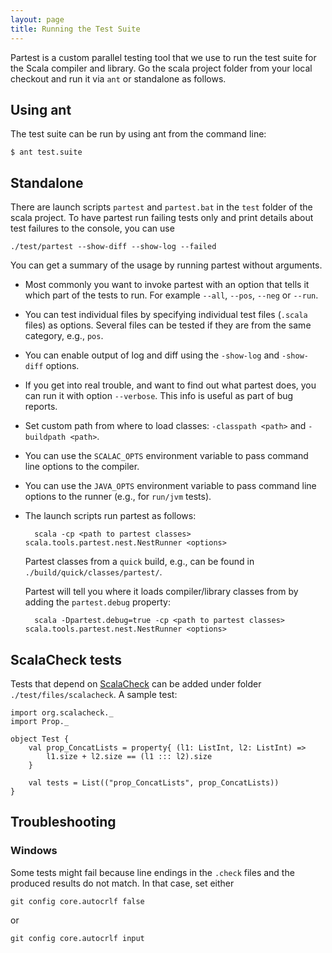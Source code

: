 ```yaml
---
layout: page
title: Running the Test Suite
---
```


Partest is a custom parallel testing tool that we use to run the test suite for the Scala compiler and library. Go the scala project folder from your local checkout and run it via `ant` or standalone as follows.

## Using ant

The test suite can be run by using ant from the command line:

	$ ant test.suite

## Standalone

There are launch scripts `partest` and `partest.bat` in the `test` folder of the scala project. To have partest run failing tests only and print details about test failures to the console, you can use

	./test/partest --show-diff --show-log --failed

You can get a summary of the usage by running partest without arguments.

* Most commonly you want to invoke partest with an option that tells it which part of the tests to run. For example `--all`, `--pos`, `--neg` or `--run`.
* You can test individual files by specifying individual test files (`.scala` files) as options. Several files can be tested if they are from the same category, e.g., `pos`.
* You can enable output of log and diff using the `-show-log` and `-show-diff` options.
* If you get into real trouble, and want to find out what partest does, you can run it with option `--verbose`. This info is useful as part of bug reports.
* Set custom path from where to load classes: `-classpath <path>` and `-buildpath <path>`.
* You can use the `SCALAC_OPTS` environment variable to pass command line options to the compiler.
* You can use the `JAVA_OPTS` environment variable to pass command line options to the runner (e.g., for `run/jvm` tests).
* The launch scripts run partest as follows:

		scala -cp <path to partest classes> scala.tools.partest.nest.NestRunner <options>

	Partest classes from a `quick` build, e.g., can be found in `./build/quick/classes/partest/`.

	Partest will tell you where it loads compiler/library classes from by adding the `partest.debug` property:

		scala -Dpartest.debug=true -cp <path to partest classes> scala.tools.partest.nest.NestRunner <options>



## ScalaCheck tests

Tests that depend on [ScalaCheck](https://github.com/rickynils/scalacheck) can be added under folder `./test/files/scalacheck`. A sample test:

	import org.scalacheck._
	import Prop._

	object Test {
		val prop_ConcatLists = property{ (l1: ListInt, l2: ListInt) =>
			l1.size + l2.size == (l1 ::: l2).size
		}

		val tests = List(("prop_ConcatLists", prop_ConcatLists))
	}

## Troubleshooting

### Windows

Some tests might fail because line endings in the `.check` files and the produced results do not match. In that case, set either

	git config core.autocrlf false

or

	git config core.autocrlf input
